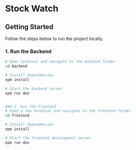 # Stock Watch

## Getting Started

Follow the steps below to run the project locally.

### 1. Run the Backend

```bash
# Open terminal and navigate to the backend folder
cd backend

# Install dependencies
npm install

# Start the backend server
npm run dev


### 2. Run the Frontend
# Open a new terminal and navigate to the frontend folder
cd frontend

# Install dependencies
npm install

# Start the frontend development server
npm run dev
```
